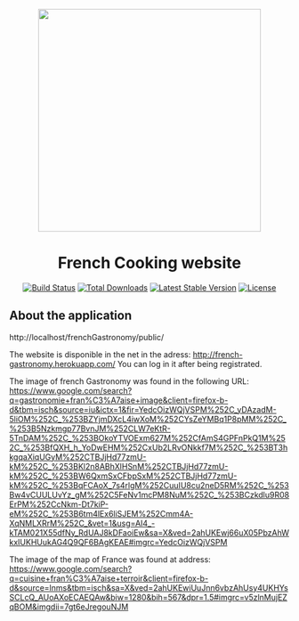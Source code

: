 <p align="center"><a href="https://laravel.com" target="_blank"><img src="https://raw.githubusercontent.com/laravel/art/master/logo-lockup/5%20SVG/2%20CMYK/1%20Full%20Color/laravel-logolockup-cmyk-red.svg" width="400"></a></p>
<h1 align="center">French Cooking website</h1>
<p align="center">
<a href="https://travis-ci.org/laravel/framework"><img src="https://travis-ci.org/laravel/framework.svg" alt="Build Status"></a>
<a href="https://packagist.org/packages/laravel/framework"><img src="https://img.shields.io/packagist/dt/laravel/framework" alt="Total Downloads"></a>
<a href="https://packagist.org/packages/laravel/framework"><img src="https://img.shields.io/packagist/v/laravel/framework" alt="Latest Stable Version"></a>
<a href="https://packagist.org/packages/laravel/framework"><img src="https://img.shields.io/packagist/l/laravel/framework" alt="License"></a>
</p>

## About the application
http://localhost/frenchGastronomy/public/

The website is disponible in the net in the adress: 
http://french-gastronomy.herokuapp.com/
You can log in it after being registrated.

The image of french Gastronomy was found in the following URL: 
https://www.google.com/search?q=gastronomie+fran%C3%A7aise+image&client=firefox-b-d&tbm=isch&source=iu&ictx=1&fir=YedcOizWQjVSPM%252C_yDAzadM-5liOM%252C_%253BZYjmDXcL4iwXoM%252CYsZeYMBq1P8pMM%252C_%253B5Nzkmgp77BvnJM%252CLW7eKtR-5TnDAM%252C_%253BOkoYTVOExm627M%252CfAmS4GPFnPkQ1M%252C_%253BfQXH_h_YoDwEHM%252CxUb2LRvONkkf7M%252C_%253BT3hkgqaXiqUGyM%252CTBJjHd77zmU-kM%252C_%253BKl2n8ABhXlHSnM%252CTBJjHd77zmU-kM%252C_%253BW6QxmSxCFbpSxM%252CTBJjHd77zmU-kM%252C_%253BqFCAoX_7s4rlgM%252CuuIU8cu2neD5RM%252C_%253Bw4vCUULUvYz_gM%252C5FeNv1mcPM8NuM%252C_%253BCzkdlu9R08ErPM%252CcNkm-Dt7kiP-eM%252C_%253B6tm4lEx6liSJEM%252Cmm4A-XqNMLXRrM%252C_&vet=1&usg=AI4_-kTAM021X55dfNy_RdUAJ8kDFaoiEw&sa=X&ved=2ahUKEwj66uX05PbzAhWkxIUKHUukAG4Q9QF6BAgKEAE#imgrc=YedcOizWQjVSPM

The image of the map of France was found at address: 
https://www.google.com/search?q=cuisine+fran%C3%A7aise+terroir&client=firefox-b-d&source=lnms&tbm=isch&sa=X&ved=2ahUKEwiUuJnn6vbzAhUsy4UKHYsSCLcQ_AUoAXoECAEQAw&biw=1280&bih=567&dpr=1.5#imgrc=v5zlnMujEZqBOM&imgdii=7gt6eJregouNJM
